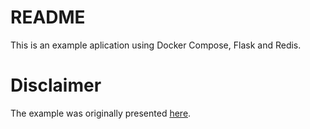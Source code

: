 # README

This is an example aplication using Docker Compose, Flask and Redis.

# Disclaimer

The example was originally presented [here](https://docs.docker.com/compose/gettingstarted/).